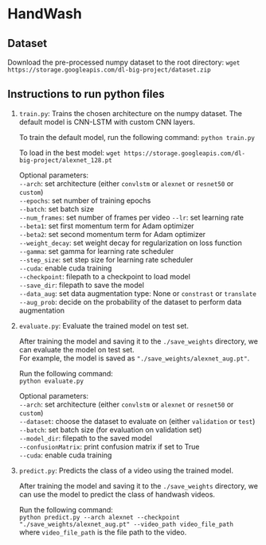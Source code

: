 # HandWash

## Dataset
Download the pre-processed numpy dataset to the root directory: `wget https://storage.googleapis.com/dl-big-project/dataset.zip`

## Instructions to run python files
1. `train.py`: Trains the chosen architecture on the numpy dataset. The default model is CNN-LSTM with custom CNN layers.  

    To train the default model, run the following command:
    `python train.py`
    
    To load in the best model: `wget https://storage.googleapis.com/dl-big-project/alexnet_128.pt`

    Optional parameters:  
    `--arch`: set architecture (either `convlstm` or `alexnet` or `resnet50` or `custom`)      
    `--epochs`: set number of training epochs  
    `--batch`: set batch size  
    `--num_frames`: set number of frames per video
    `--lr`: set learning rate  
    `--beta1`: set first momentum term for Adam optimizer  
    `--beta2`: set second momentum term for Adam optimizer  
    `--weight_decay`: set weight decay for regularization on loss function  
    `--gamma`: set gamma for learning rate scheduler  
    `--step_size`: set step size for learning rate scheduler  
    `--cuda`: enable cuda training  
    `--checkpoint`: filepath to a checkpoint to load model  
    `--save_dir`: filepath to save the model  
    `--data_aug`: set data augmentation type: None or `constrast` or `translate`   
    `--aug_prob`: decide on the probability of the dataset to perform data augmentation

2. `evaluate.py`: Evaluate the trained model on test set.  

     After training the model and saving it to the `./save_weights` directory, we can evaluate the model on test set.  
     For example, the model is saved as `"./save_weights/alexnet_aug.pt"`.  
     
     Run the following command:  
     `python evaluate.py`   

    Optional parameters:  
    `--arch`: set architecture (either `convlstm` or `alexnet` or `resnet50` or `custom`)        
    `--dataset`: choose the dataset to evaluate on (either `validation` or `test`)  
    `--batch`: set batch size (for evaluation on validation set)  
    `--model_dir`: filepath to the saved model   
    `--confusionMatrix`: print confusion matrix if set to True  
    `--cuda`: enable cuda training    

3. `predict.py`: Predicts the class of a video using the trained model.  

    After training the model and saving it to the `./save_weights` directory, we can use the model to predict the class of handwash videos.

    Run the following command:  
    `python predict.py --arch alexnet --checkpoint "./save_weights/alexnet_aug.pt" --video_path video_file_path`  
    where `video_file_path` is the file path to the video. 
